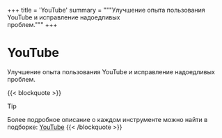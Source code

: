 +++
title = 'YouTube'
summary = """Улучшение опыта пользования YouTube и исправление надоедливых \
проблем."""
+++

# YouTube

Улучшение опыта пользования YouTube и исправление надоедливых проблем.

{{< blockquote >}}
> [!tip]
Более подробное описание о каждом инструменте можно найти в подборке:
[YouTube](/wiki/youtube)
{{< /blockquote >}}
